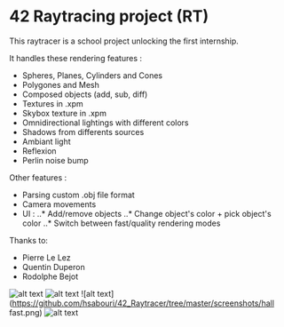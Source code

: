 # 42 Raytracing project (RT)

This raytracer is a school project unlocking the first internship.

It handles these rendering features :
* Spheres, Planes, Cylinders and Cones
* Polygones and Mesh
* Composed objects (add, sub, diff)
* Textures in .xpm
* Skybox texture in .xpm
* Omnidirectional lightings with different colors
* Shadows from differents sources
* Ambiant light
* Reflexion
* Perlin noise bump

Other features :
* Parsing custom .obj file format
* Camera movements
* UI :
..* Add/remove objects
..* Change object's color + pick object's color
..* Switch between fast/quality rendering modes

Thanks to:
* Pierre Le Lez
* Quentin Duperon
* Rodolphe Bejot

![alt text](https://github.com/hsabouri/42_Raytracer/tree/master/screenshots/shadow.png)
![alt text](https://github.com/hsabouri/42_Raytracer/tree/master/screenshots/hall.png)
![alt text](https://github.com/hsabouri/42_Raytracer/tree/master/screenshots/hall fast.png)
![alt text](https://github.com/hsabouri/42_Raytracer/tree/master/screenshots/pikachu.png)
